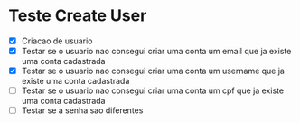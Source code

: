 # Teste Create User

- [x] Criacao de usuario
- [x] Testar se o usuario nao consegui criar uma conta um email que ja existe uma conta cadastrada
- [x] Testar se o usuario nao consegui criar uma conta um username que ja existe uma conta cadastrada
- [ ] Testar se o usuario nao consegui criar uma conta um cpf que ja existe uma conta cadastrada
- [ ] Testar se a senha sao diferentes